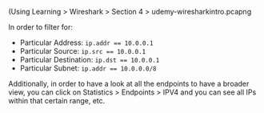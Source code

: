 
(Using Learning > Wireshark > Section 4 > udemy-wiresharkintro.pcapng

In order to filter for:
- Particular Address: `ip.addr == 10.0.0.1`
- Particular Source: `ip.src == 10.0.0.1`
- Particular Destination: `ip.dst == 10.0.0.1`
- Particular Subnet: `ip.addr == 10.0.0.0/8`

Additionally, in order to have a look at all the endpoints to have a broader view, you can click on Statistics > Endpoints > IPV4 and you can see all IPs within that certain range, etc.